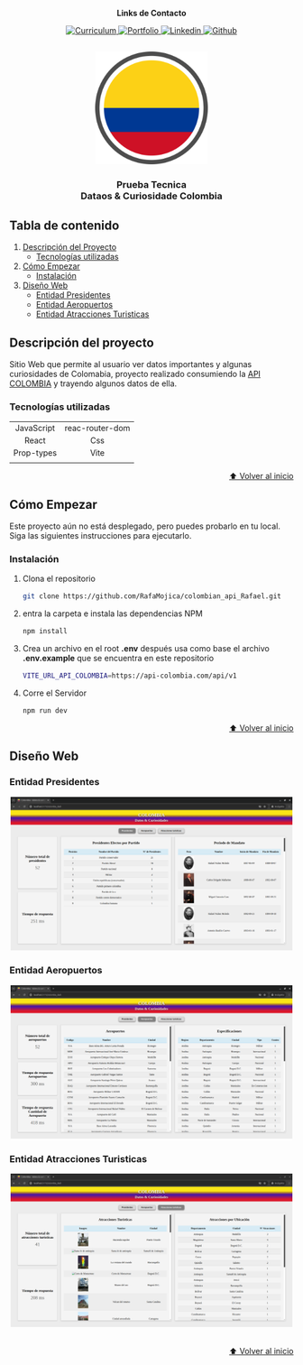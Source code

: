 <a name="inicio"></a>

<div align="center">
    <p><strong>Links de Contacto</strong></p>
    <a href="https://drive.google.com/file/d/1Pe-UKjdPGVZC53y1DmgpNwx3PUDryUd4/view?usp=sharing" target="_blank" rel="noopener noreferrer">
        <img src="https://img.shields.io/badge/CV-F7017B?logo=readdotcv" alt="Curriculum"/>
    </a>
    <a href="https://portafolio-rafael-mojica.vercel.app/" target="_blank" rel="noopener noreferrer">
        <img src="https://img.shields.io/badge/Portafolio-2D8080?logo=showwcase" alt="Portfolio"/>
    <a/>
    <a href="https://www.linkedin.com/in/rafamojica/" target="_blank" rel="noopener noreferrer">
        <img src="https://img.shields.io/badge/Linkedin-007EC6?logo=Linkedin" alt="Linkedin"/>
    </a>
    <a href="https://github.com/RafaMojica" target="_blank" rel="noopener noreferrer">
        <img src="https://img.shields.io/badge/Github-grey?logo=Github" alt="Github"/>
    </a>
</div>

##

<div align="center">
    <img width="200" src="./public/flag-Col.svg"/>
</div>

<div align="center">
    <h3>Prueba Tecnica </br> Dataos & Curiosidade Colombia</h2>
</div>

## Tabla de contenido

<ol>
  <li>
    <a href="#descripción-del-proyecto">Descripción del Proyecto</a>
    <ul>
      <li><a href="#tecnologías-utilizadas">Tecnologías utilizadas</a></li>
    </ul>
  </li>
  <li>
    <a href="#cómo-empezar">Cómo Empezar</a>
    <ul>
      <li><a href="#instalación">Instalación</a></li>
    </ul>
  </li>
    <li>
    <a href="#diseño-web">Diseño Web</a>
    <ul>
      <li><a href="#entidad-presidentes">Entidad Presidentes</a></li>
      <li><a href="#entidad-aeropuertos">Entidad Aeropuertos</a></li>
      <li><a href="#entidad-atracciones-turisticas">Entidad Atracciones Turisticas</a></li>
    </ul>
  </li>
</ol>

## Descripción del proyecto

Sitio Web que permite al usuario ver datos importantes y algunas curiosidades de Colomabia, proyecto realizado consumiendo la <a href="https://api-colombia.com/">API COLOMBIA</a> y trayendo algunos datos de ella.

### Tecnologías utilizadas

|            |                 |
| :--------: | :-------------: |
| JavaScript | reac-router-dom |
|   React    |       Css       |
| Prop-types |      Vite       |
|            |                 |

<p align="right"><a href="#inicio">⬆ Volver al inicio</a></p>

## Cómo Empezar

Este proyecto aún no está desplegado, pero puedes probarlo en tu local. Siga las siguientes instrucciones para ejecutarlo.

### Instalación

1. Clona el repositorio
   ```sh
   git clone https://github.com/RafaMojica/colombian_api_Rafael.git
   ```
2. entra la carpeta e instala las dependencias NPM

   ```sh
   npm install
   ```

3. Crea un archivo en el root **.env** después usa como base el archivo **.env.example** que se encuentra en este repositorio

   ```sh
   VITE_URL_API_COLOMBIA=https://api-colombia.com/api/v1
   ```

4. Corre el Servidor
   ```sh
   npm run dev
   ```

<p align="right"><a href="#inicio">⬆ Volver al inicio</a></p>

## Diseño Web

### Entidad Presidentes

<div align="center">
    <img width="500" src="./public/entidad-presidentes.png"/>
</div>

### Entidad Aeropuertos

<div align="center">
    <img width="500" src="./public/entidad-aeropuertos.png"/>
</div>

### Entidad Atracciones Turisticas

<div align="center">
    <img width="500" src="./public/entidad-atracciones-turisticas.png"/>
</div>

</br>
<p align="right"><a href="#inicio">⬆ Volver al inicio</a></p>
